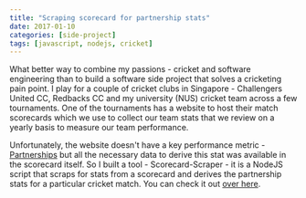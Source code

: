 ```yaml
---
title: "Scraping scorecard for partnership stats"
date: 2017-01-10
categories: [side-project]
tags: [javascript, nodejs, cricket]
---
```


What better way to combine my passions - cricket and software engineering than to build a software side project that solves a cricketing pain point. I play for a couple of cricket clubs in Singapore - Challengers United CC, Redbacks CC and my university (NUS) cricket team across a few tournaments. One of the tournaments has a website to host their match scorecards which we use to collect our team stats that we review on a yearly basis to measure our team performance.

Unfortunately, the website doesn't have a key performance metric - [Partnerships](https://en.wikipedia.org/wiki/Partnership_(cricket)) but all the necessary data to derive this stat was available in the scorecard itself. So I built a tool -
Scorecard-Scraper - it is a NodeJS script that scraps for stats from a scorecard and derives the partnership stats for a particular cricket match. You can check it out [over here](https://github.com/RaghavRamesh/Scorecard-Scraper).
